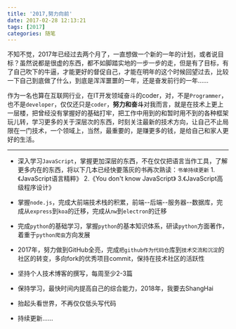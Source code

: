 ```yaml
---
title: '2017,努力向前'
date: 2017-02-28 12:13:21
tags: [2017]
categories: 随笔
---
```

不知不觉，2017年已经过去两个月了，一直想做一个新的一年的计划，或者说目标？虽然说都是很虚的东西，都不如脚踏实地的一步一步的走，但是有了目标，有了自己吹下的牛逼，才能更好的督促自己，才能在明年的这个时候回望过去，比较一下自己到底做了什么，到底是浑浑噩噩的一年，还是奋发前行的一年……
<!--more-->

作为一名也算在互联网行业，在IT开发领域奋斗的coder，对，不是`Programmer`，也不是`developer`，仅仅还只是`coder`，**努力和奋斗**对我而言，就是在技术上更上一层楼，把曾经没有掌握好的基础打牢，把工作中用到的和暂时用不到的各种框架玩儿转，学习更多的关于深层次的东西，时刻关注最新的技术方向，让自己不止局限在一门技术，一个领域上，当然，最重要的，是赚更多的钱，是给自己和家人更好的生活。
***

* 深入学习`JavaScript`，掌握更加深层的东西，不在仅仅把语言当作工具，了解更多内在的东西，将以下几本已经快要落灰的书再次熟读：`书单持续更新`
1.《JavaScript语言精粹》
2.《You don't know JavaScript》
3.《JavaScript高级程序设计》

- 掌握`node.js`，完成大前端技术栈的积累，前端--后端--服务器--数据库，完成从`express`到`koa`的迁移，完成从`nw`到`electron`的迁移

* 完成`python`的基础学习，掌握`python`的基本知识体系，研读`python`方面著作，着重于`python爬虫`方向发展

* 2017年，努力做到GitHub全亮，完成`把github作为代码仓`库到`技术交流和沉淀`的社区的转变，多向fork的优秀项目commit，保持在技术社区的活跃性

* 坚持个人技术博客的撰写，每周至少2-3篇

* 保持学习，最快时间内提高自己的综合能力，2018年，我要去ShangHai

* 抬起头看世界，不再仅仅低头写代码

* 持续更新……